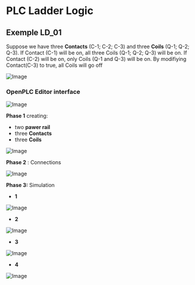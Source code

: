 # PLC Ladder Logic
## Exemple LD_01
Suppose we have three **Contacts** (C-1; C-2; C-3) and three **Coils** (Q-1; Q-2; Q-3). If Contact (C-1) will be on, all three Coils (Q-1; Q-2; Q-3) will be on. If Contact (C-2) will be on, only Coils (Q-1 and Q-3) will be on. By modifiying Contact(C-3) to true, all Coils will go off

![Image](https://github.com/user-attachments/assets/cd515c64-c750-49af-accc-13daf056681c)

### OpenPLC Editor interface
![Image](https://github.com/user-attachments/assets/15a43d70-cfa8-4aac-ad0e-f6553e56d698)
 
**Phase 1** 
         creating:
 - two **pawer rail**
 - three **Contacts**
 - three **Coils** 

 ![Image](https://github.com/user-attachments/assets/fa3cc729-e93e-44f5-bde0-666219774514)

 **Phase 2** : Connections

![Image](https://github.com/user-attachments/assets/4a7328a6-6d4a-45c7-80a7-d38f2d486915)

**Phase 3:** Simulation
* **1**

![Image](https://github.com/user-attachments/assets/4f4af28f-aa88-400c-83c5-4d1b40ff3b49)
* **2**

![Image](https://github.com/user-attachments/assets/044e800b-c1c4-4e50-842b-8959061ca9d0)
* **3**

![Image](https://github.com/user-attachments/assets/6b011d48-d4e1-4625-83c8-f6663f87efd0)
* **4**

![Image](https://github.com/user-attachments/assets/892fb29a-49d3-4c59-9dbd-d9db8457b283)